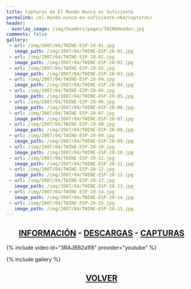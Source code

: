 ```yaml
---
title: Capturas de El Mundo Nunca es Suficiente
permalink: /el-mundo-nunca-es-suficiente-n64/capturas/
header:
  overlay_image: /img/headers/pages/TWINEHeader.jpg
comments: false
gallery:
 - url: /img/2007/04/TWINE-ESP-20-01.jpg
   image_path: /img/2007/04/TWINE-ESP-20-01.jpg
 - url: /img/2007/04/TWINE-ESP-20-02.jpg
   image_path: /img/2007/04/TWINE-ESP-20-02.jpg
 - url: /img/2007/04/TWINE-ESP-20-03.jpg
   image_path: /img/2007/04/TWINE-ESP-20-03.jpg
 - url: /img/2007/04/TWINE-ESP-20-04.jpg
   image_path: /img/2007/04/TWINE-ESP-20-04.jpg
 - url: /img/2007/04/TWINE-ESP-20-05.jpg
   image_path: /img/2007/04/TWINE-ESP-20-05.jpg
 - url: /img/2007/04/TWINE-ESP-20-06.jpg
   image_path: /img/2007/04/TWINE-ESP-20-06.jpg
 - url: /img/2007/04/TWINE-ESP-20-07.jpg
   image_path: /img/2007/04/TWINE-ESP-20-07.jpg
 - url: /img/2007/04/TWINE-ESP-20-08.jpg
   image_path: /img/2007/04/TWINE-ESP-20-08.jpg
 - url: /img/2007/04/TWINE-ESP-20-09.jpg
   image_path: /img/2007/04/TWINE-ESP-20-09.jpg
 - url: /img/2007/04/TWINE-ESP-20-10.jpg
   image_path: /img/2007/04/TWINE-ESP-20-10.jpg
 - url: /img/2007/04/TWINE-ESP-20-11.jpg
   image_path: /img/2007/04/TWINE-ESP-20-11.jpg
 - url: /img/2007/04/TWINE-ESP-20-12.jpg
   image_path: /img/2007/04/TWINE-ESP-20-12.jpg
 - url: /img/2007/04/TWINE-ESP-20-13.jpg
   image_path: /img/2007/04/TWINE-ESP-20-13.jpg
 - url: /img/2007/04/TWINE-ESP-20-14.jpg
   image_path: /img/2007/04/TWINE-ESP-20-14.jpg
 - url: /img/2007/04/TWINE-ESP-20-15.jpg
   image_path: /img/2007/04/TWINE-ESP-20-15.jpg
---
```

<h2 style="text-align: center;"><strong><a href="/el-mundo-nunca-es-suficiente-n64/informacion/">INFORMACIÓN</a> - <a href="/el-mundo-nunca-es-suficiente-n64/descargar/">DESCARGAS</a> - <a href="/el-mundo-nunca-es-suficiente-n64/capturas/">CAPTURAS</a></strong></h2>

{% include video id="3RAJBB2a1f8" provider="youtube" %}

{% include gallery %}

<h2 style="text-align: center;"><a href="/el-mundo-nunca-es-suficiente-n64/"><strong>VOLVER</strong></a></h2>


